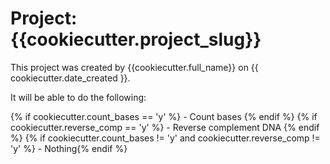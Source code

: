 # Project: {{cookiecutter.project_slug}}

This project was created by {{cookiecutter.full_name}} on {{ cookiecutter.date_created }}.

It will be able to do the following:

{% if cookiecutter.count_bases == 'y' %} - Count bases {% endif %}
{% if cookiecutter.reverse_comp == 'y' %} - Reverse complement DNA {% endif %}
{% if cookiecutter.count_bases != 'y' and cookiecutter.reverse_comp != 'y' %} - Nothing{% endif %}
